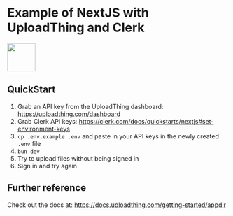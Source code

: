 # Example of NextJS with UploadThing and Clerk

<a href="https://stackblitz.com/github/pingdotgg/uploadthing/tree/main/examples/with-clerk-pagesdir">
  <img height="64" src="https://github.com/pingdotgg/uploadthing/assets/51714798/45907a4e-aa64-401a-afb3-b6c6df6eb71f" />
</a>

## QuickStart

1. Grab an API key from the UploadThing dashboard:
   https://uploadthing.com/dashboard
2. Grab Clerk API keys:
   https://clerk.com/docs/quickstarts/nextjs#set-environment-keys
3. `cp .env.example .env` and paste in your API keys in the newly created `.env`
   file
4. `bun dev`
5. Try to upload files without being signed in
6. Sign in and try again

## Further reference

Check out the docs at: https://docs.uploadthing.com/getting-started/appdir
